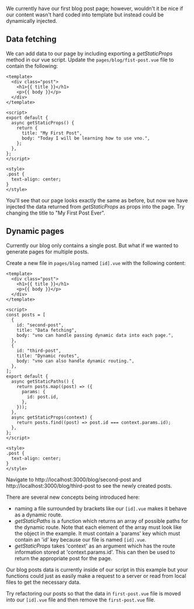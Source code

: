 We currently have our first blog post page; however, wouldn't it be nice if our content wasn't hard coded into template but instead could be dynamically injected.

## Data fetching

We can add data to our page by including exporting a *getStaticProps* method in our vue script. Update the `pages/blog/fist-post.vue` file to contain the following:

```
<template>
  <div class="post">
    <h1>{{ title }}</h1>
    <p>{{ body }}</p>
  </div>
</template>

<script>
export default {
  async getStaticProps() {
    return {
      title: "My First Post",
      body: "Today I will be learning how to use vno.",
    };
  },
};
</script>

<style>
.post {
  text-align: center;
}
</style>
```

You'll see that our page looks exactly the same as before, but now we have injected the data returned from *getStaticProps* as props into the page. Try changing the title to "My First Post Ever".

## Dynamic pages

Currently our blog only contains a single post. But what if we wanted to generate pages for multiple posts.

Create a new file in `pages/blog` named `[id].vue` with the following content:

```
<template>
  <div class="post">
    <h1>{{ title }}</h1>
    <p>{{ body }}</p>
  </div>
</template>

<script>
const posts = [
  {
    id: "second-post",
    title: "Data fetching",
    body: "vno can handle passing dynamic data into each page.",
  },
  {
    id: "third-post",
    title: "Dynamic routes",
    body: "vno can also handle dynamic routing.",
  },
];
export default {
  async getStaticPaths() {
    return posts.map((post) => ({
      params: {
        id: post.id,
      },
    }));
  },
  async getStaticProps(context) {
    return posts.find((post) => post.id === context.params.id);
  },
};
</script>

<style>
.post {
  text-align: center;
}
</style>
```

Navigate to http://localhost:3000/blog/second-post and http://localhost:3000/blog/third-post to see the newly created posts.

There are several new concepts being introduced here:
- naming a file surrounded by brackets like our `[id].vue` makes it behave as a dynamic route.
- *getStaticPaths* is a function which returns an array of possible paths for the dynamic route. Note that each element of the array must look like the object in the example. It must contain a 'params' key which must contain an 'id' key because our file is named `[id].vue`.
- *getStaticProps* takes 'context' as an argument which has the route information stored at 'context.params.id'. This can then be used to return the appropriate post for the page.

Our blog posts data is currently inside of our script in this example but your functions could just as easily make a request to a server or read from local files to get the necessary data.

Try refactoring our posts so that the data in `first-post.vue` file is moved into our `[id].vue` file and then remove the `first-post.vue` file.